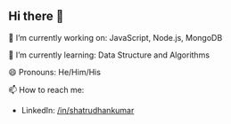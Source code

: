 
<!--
**shatrudhan1512/ShatrudhanKumar** is a ✨ _special_ ✨ repository because its `README.md` (this file) appears on your GitHub profile.

Here are some ideas to get you started:

- 🔭 I’m currently working on ...
- 🌱 I’m currently learning ...
- 👯 I’m looking to collaborate on ...
- 🤔 I’m looking for help with ...
- 💬 Ask me about ...
- 📫 How to reach me: ...
- 😄 Pronouns: ...
- ⚡ Fun fact: ...
-->

## Hi there 👋
🔭 I’m currently working on: JavaScript, Node.js, MongoDB

🌱 I’m currently learning: Data Structure and Algorithms

😄 Pronouns: He/Him/His

📫 How to reach me:
- LinkedIn: [/in/shatrudhankumar](https://www.linkedin.com/in/shatrudhan-kumar/)